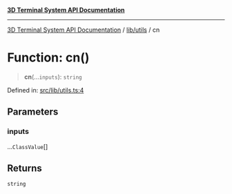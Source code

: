 [**3D Terminal System API Documentation**](../../../README.md)

***

[3D Terminal System API Documentation](../../../README.md) / [lib/utils](../README.md) / cn

# Function: cn()

> **cn**(...`inputs`): `string`

Defined in: [src/lib/utils.ts:4](https://github.com/Dicommunitas/ThreeJS_Terminal_3D/blob/afa16084199c8b26e5e606d73d21408027534f3a/src/lib/utils.ts#L4)

## Parameters

### inputs

...`ClassValue`[]

## Returns

`string`
